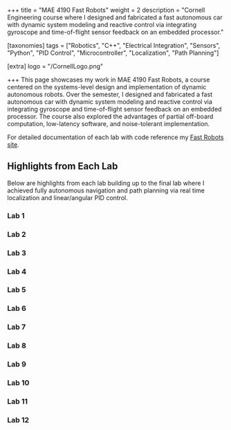 +++
title = "MAE 4190 Fast Robots"
weight = 2
description = "Cornell Engineering course where I designed and fabricated a fast autonomous car with dynamic system modeling and reactive control via integrating gyroscope and time-of-flight sensor feedback on an embedded processor."

[taxonomies]
tags = ["Robotics", "C++", "Electrical Integration", "Sensors", "Python", "PID Control", "Microcontroller", "Localization", "Path Planning"]

[extra]
logo = "/CornellLogo.png"

+++
This page showcases my work in MAE 4190 Fast Robots, a course centered on the systems-level design and implementation of dynamic autonomous robots. Over the semester, I designed and fabricated a fast autonomous car with dynamic system modeling and reactive control via integrating gyroscope and time-of-flight sensor feedback on an embedded processor. The course also explored the advantages of partial off-board computation, low-latency software, and noise-tolerant implementation. 

For detailed documentation of each lab with code reference my 
<a href="https://correial.github.io/LuccaFastRobots/Fast%20Robots%20Stuff/" target="_blank" rel="noopener noreferrer">Fast Robots site</a>.

## Highlights from Each Lab

Below are highlights from each lab building up to the final lab where I achieved fully autonomous navigation and path planning via real time localization and linear/angular PID control.

### Lab 1

### Lab 2

### Lab 3

### Lab 4

### Lab 5

### Lab 6

### Lab 7

### Lab 8

### Lab 9

### Lab 10

### Lab 11

### Lab 12

